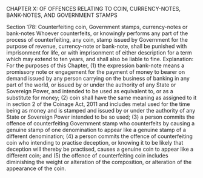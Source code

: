 CHAPTER X: OF OFFENCES RELATING TO COIN, CURRENCY-NOTES, BANK-NOTES, AND GOVERNMENT STAMPS

Section 178: Counterfeiting coin, Government stamps, currency-notes or bank-notes
Whoever counterfeits, or knowingly performs any part of the process of counterfeiting, any coin, stamp issued by Government for the purpose of revenue, currency-note or bank-note, shall be punished with imprisonment for life, or with imprisonment of either description for a term which may extend to ten years, and shall also be liable to fine.
Explanation: For the purposes of this Chapter, (1) the expression bank-note means a promissory note or engagement for the payment of money to bearer on demand issued by any person carrying on the business of banking in any part of the world, or issued by or under the authority of any State or Sovereign Power, and intended to be used as equivalent to, or as a substitute for money; (2) coin shall have the same meaning as assigned to it in section 2 of the Coinage Act, 2011 and includes metal used for the time being as money and is stamped and issued by or under the authority of any State or Sovereign Power intended to be so used; (3) a person commits the offence of counterfeiting Government stamp who counterfeits by causing a genuine stamp of one denomination to appear like a genuine stamp of a different denomination; (4) a person commits the offence of counterfeiting coin who intending to practise deception, or knowing it to be likely that deception will thereby be practised, causes a genuine coin to appear like a different coin; and (5) the offence of counterfeiting coin includes diminishing the weight or alteration of the composition, or alteration of the appearance of the coin.

